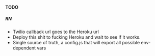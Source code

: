 #### TODO

##### RN
* Twilio callback url goes to the Heroku url
* Deploy this shit to fucking Heroku and wait to see if it works.
* Single source of truth, a config.js that will export all possible env-dependent vars
